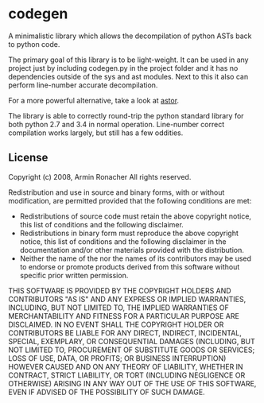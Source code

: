 # codegen

A minimalistic library which allows the decompilation of python ASTs back to python code.

The primary goal of this library is to be light-weight. It can be used in any project just by
including codegen.py in the project folder and it has no dependencies outside of the sys and ast
modules. Next to this it also can perform line-number accurate decompilation.

For a more powerful alternative, take a look at [astor](http://github.com/berkerpeksag/astor).

The library is able to correctly round-trip the python standard library for both python 2.7 and 3.4
in normal operation. Line-number correct compilation works largely, but still has a few oddities.

## License

Copyright (c) 2008, Armin Ronacher
All rights reserved.

Redistribution and use in source and binary forms, with or without modification,
are permitted provided that the following conditions are met:

- Redistributions of source code must retain the above copyright notice, this list of
  conditions and the following disclaimer.
- Redistributions in binary form must reproduce the above copyright notice, this list of
  conditions and the following disclaimer in the documentation and/or other materials
  provided with the distribution.
- Neither the name of the <ORGANIZATION> nor the names of its contributors may be used to
  endorse or promote products derived  from this software without specific prior written
  permission.

THIS SOFTWARE IS PROVIDED BY THE COPYRIGHT HOLDERS AND CONTRIBUTORS "AS IS" AND ANY EXPRESS OR
IMPLIED WARRANTIES, INCLUDING, BUT NOT LIMITED TO, THE IMPLIED WARRANTIES OF MERCHANTABILITY AND
FITNESS FOR A PARTICULAR PURPOSE ARE DISCLAIMED. IN NO EVENT SHALL THE COPYRIGHT HOLDER OR
CONTRIBUTORS BE LIABLE FOR ANY DIRECT, INDIRECT, INCIDENTAL, SPECIAL, EXEMPLARY, OR CONSEQUENTIAL
DAMAGES (INCLUDING, BUT NOT LIMITED TO, PROCUREMENT OF SUBSTITUTE GOODS OR SERVICES; LOSS OF USE,
DATA, OR PROFITS; OR BUSINESS INTERRUPTION) HOWEVER CAUSED AND ON ANY THEORY OF LIABILITY, WHETHER
IN CONTRACT, STRICT LIABILITY, OR TORT (INCLUDING NEGLIGENCE OR OTHERWISE) ARISING IN ANY WAY OUT OF
THE USE OF THIS SOFTWARE, EVEN IF ADVISED OF THE POSSIBILITY OF SUCH DAMAGE.
